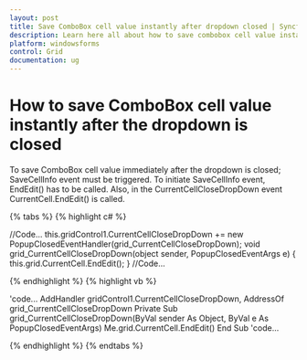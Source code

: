 ```yaml
---
layout: post
title: Save ComboBox cell value instantly after dropdown closed | Syncfusion
description: Learn here all about how to save combobox cell value instantly after the dropdown is closed of Syncfusion Windows Forms GridControl control and more.
platform: windowsforms
control: Grid
documentation: ug
---
```


# How to save ComboBox cell value instantly after the dropdown is closed

To save ComboBox cell value immediately after the dropdown is closed; SaveCellInfo event must be triggered. To initiate SaveCellInfo event, EndEdit() has to be called. Also, in the CurrentCellCloseDropDown event CurrentCell.EndEdit() is called.

{% tabs %}
{% highlight c# %}

//Code...
this.gridControl1.CurrentCellCloseDropDown += new PopupClosedEventHandler(grid_CurrentCellCloseDropDown);
void grid_CurrentCellCloseDropDown(object sender, PopupClosedEventArgs e) 
{
    this.grid.CurrentCell.EndEdit();
}
//Code...

{% endhighlight  %}
{% highlight vb %}

'code...
AddHandler gridControl1.CurrentCellCloseDropDown, AddressOf grid_CurrentCellCloseDropDown
Private Sub grid_CurrentCellCloseDropDown(ByVal sender As Object, ByVal e As PopupClosedEventArgs)
Me.grid.CurrentCell.EndEdit()
End Sub
'code...

{% endhighlight  %}
{% endtabs %}